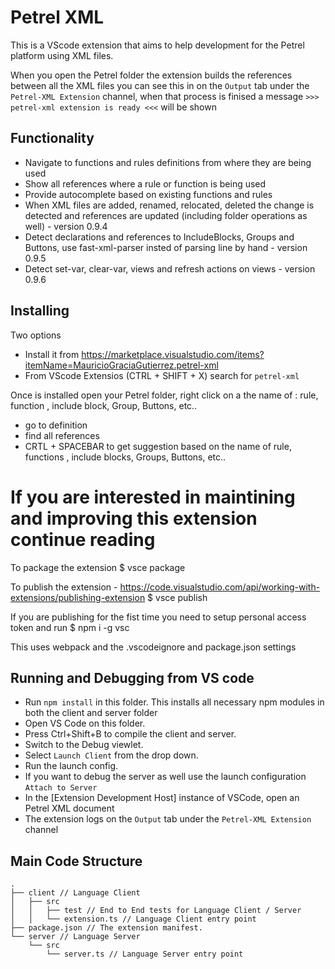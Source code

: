 # Petrel XML

This is a VScode extension that aims to help development for the Petrel platform using XML files.

When you open the Petrel folder the extension builds the references between all the XML files
you can see this in on the `Output` tab under the `Petrel-XML Extension` channel, when that process
is finised a message `>>> petrel-xml extension is ready <<<`  will be shown

## Functionality

- Navigate to functions and rules definitions from where they are being used
- Show all references where a rule or function is being used
- Provide autocomplete based on existing functions and rules
- When XML files are added, renamed, relocated, deleted the change is detected and references are updated (including folder operations as well) - version 0.9.4 
- Detect declarations and references to IncludeBlocks, Groups and Buttons, use fast-xml-parser insted of parsing line by hand - version 0.9.5
- Detect set-var, clear-var, views and refresh actions on views - version 0.9.6

## Installing 
Two options
- Install it from https://marketplace.visualstudio.com/items?itemName=MauricioGraciaGutierrez.petrel-xml
- From VScode Extensios (CTRL + SHIFT + X) search for `petrel-xml`

Once is installed open your Petrel folder, right click on a the name of : rule, function , include block, Group, Buttons, etc.. 
   - go to definition
   - find all references  
   - CRTL + SPACEBAR to get suggestion based on the name of rule, functions , include blocks, Groups, Buttons, etc.. 

# If you are interested in maintining and improving this extension continue reading

To package the extension
$ vsce package

To publish the extension - https://code.visualstudio.com/api/working-with-extensions/publishing-extension
$ vsce publish <versionNumber>

If you are publishing for the fist time you need to setup personal access token and run 
$ npm i -g vsc

This uses webpack and the .vscodeignore and package.json settings

## Running and Debugging from VS code

- Run `npm install` in this folder. This installs all necessary npm modules in both the client and server folder
- Open VS Code on this folder.
- Press Ctrl+Shift+B to compile the client and server.
- Switch to the Debug viewlet.
- Select `Launch Client` from the drop down.
- Run the launch config.
- If you want to debug the server as well use the launch configuration `Attach to Server`
- In the [Extension Development Host] instance of VSCode, open an Petrel XML document 
- The extension logs on the `Output` tab under the `Petrel-XML Extension` channel

## Main Code Structure

```
.
├── client // Language Client
│   ├── src
│   │   ├── test // End to End tests for Language Client / Server
│   │   └── extension.ts // Language Client entry point
├── package.json // The extension manifest.
└── server // Language Server
    └── src
        └── server.ts // Language Server entry point
```

